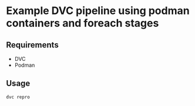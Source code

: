 # Example DVC pipeline using podman containers and foreach stages

## Requirements

- DVC
- Podman

## Usage

```
dvc repro
```
